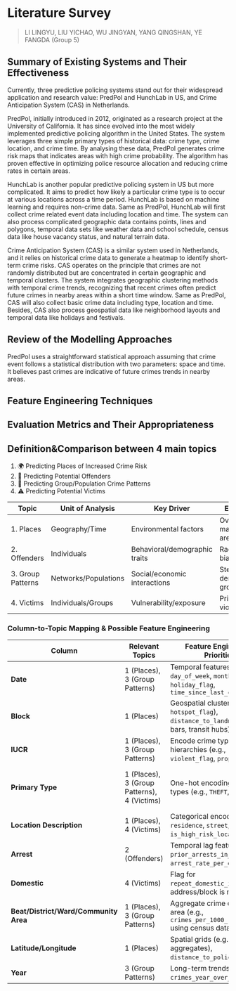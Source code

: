 # Literature Survey
> LI LINGYU, LIU YICHAO, WU JINGYAN, YANG QINGSHAN, YE FANGDA (Group 5)

## Summary of Existing Systems and Their Effectiveness

Currently, three predictive policing systems stand out for their widespread application and research value: PredPol and HunchLab in US, and Crime Anticipation System (CAS) in Netherlands.

PredPol, initially introduced in 2012, originated as a research project at the University of California. It has since evolved into the most widely implemented predictive policing algorithm in the United States. The system leverages three simple primary types of historical data: crime type, crime location, and crime time. By analysing these data, PredPol generates crime risk maps that indicates areas with high crime probability. The algorithm has proven effective in optimizing police resource allocation and reducing crime rates in certain areas.

HunchLab is another popular predictive policing system in US but more complicated. It aims to predict how likely a particular crime type is to occur at various locations across a time period. HunchLab is based on machine learning and requires non-crime data. Same as PredPol, HunchLab will first collect crime related event data including location and time. The system can also process complicated geographic data contains points, lines and polygons, temporal data sets like weather data and school schedule, census data like house vacancy status, and natural terrain data.

Crime Anticipation System (CAS) is a similar system used in Netherlands, and it relies on historical crime data to generate a heatmap to identify short-term crime risks. CAS operates on the principle that crimes are not randomly distributed but are concentrated in certain geographic and temporal clusters. The system integrates geographic clustering methods with temporal crime trends, recognizing that recent crimes often predict future crimes in nearby areas within a short time window. Same as PredPol, CAS will also collect basic crime data including type, location and time. Besides, CAS also process geospatial data like neighborhood layouts and temporal data like holidays and festivals.

## Review of the Modelling Approaches
PredPol uses a straightforward statistical approach assuming that crime event follows a statistical distribution with two parameters: space and time. It believes past crimes are indicative of future crimes trends in nearby areas.

## Feature Engineering Techniques

## Evaluation Metrics and Their Appropriateness

## Definition&Comparison between 4 main topics
1. 🌍 Predicting Places of Increased Crime Risk
2. 👤 Predicting Potential Offenders
3. 👥 Predicting Group/Population Crime Patterns
4. ⚠ Predicting Potential Victims

| Topic | Unit of Analysis | Key Driver | Ethical Risk |
| --- | --- | --- | --- |
| 1. Places | Geography/Time | Environmental factors | Over-policing marginalized areas |
| 2. Offenders | Individuals | Behavioral/demographic traits | Racial/profiling bias |
| 3. Group Patterns | Networks/Populations | Social/economic interactions | Stereotyping demographic groups |
| 4. Victims | Individuals/Groups | Vulnerability/exposure | Privacy violations |
### Column-to-Topic Mapping & Possible Feature Engineering 

| Column                            | Relevant Topics          | Feature Engineering Priorities                                               | Key Concerns/Limitations                              |
|-----------------------------------|--------------------------|------------------------------------------------------------------------------|------------------------------------------------------|
| **Date**                           | 1 (Places), 3 (Group Patterns) | Temporal features: `hour`, `day_of_week`, `month`, `holiday_flag`, `time_since_last_crime` | Seasonality effects (e.g., summer crime spikes).      |
| **Block**                          | 1 (Places)                | Geospatial clustering (e.g., `hotspot_flag`), `distance_to_landmarks` (e.g., bars, transit hubs) | Partial redaction limits address precision.          |
| **IUCR**                           | 1 (Places), 3 (Group Patterns) | Encode crime type hierarchies (e.g., `violent_flag`, `property_flag`).       | IUCR codes may change over time.                     |
| **Primary Type**                   | 1 (Places), 3 (Group Patterns), 4 (Victims) | One-hot encoding for crime types (e.g., `THEFT`, `ASSAULT`).                  | Broad categories may obscure nuances (e.g., "theft" includes shoplifting and carjacking). |
| **Location Description**           | 1 (Places), 4 (Victims)   | Categorical encoding (e.g., `residence`, `street`, `park`), `is_high_risk_location` flag. | Missing or vague entries (e.g., "other").            |
| **Arrest**                         | 2 (Offenders)             | Temporal lag features (e.g., `prior_arrests_in_block`, `arrest_rate_per_district`). | Arrests ≠ crimes (biased policing may inflate counts). |
| **Domestic**                       | 4 (Victims)               | Flag for `repeat_domestic_incidents` (if address/block is repeated).          | Underreporting of domestic incidents.                |
| **Beat/District/Ward/Community Area** | 1 (Places), 3 (Group Patterns) | Aggregate crime counts by area (e.g., `crimes_per_1000_residents` using census data). | Community areas may proxy for race/income (ethical bias risk). |
| **Latitude/Longitude**              | 1 (Places)                | Spatial grids (e.g., hexbin aggregates), `distance_to_police_stations`.        | Coordinate accuracy varies (e.g., redacted blocks).  |
| **Year**                            | 3 (Group Patterns)        | Long-term trends (e.g., `crimes_year_over_year`).                             | Limited utility if using finer-grained `Date`.       |